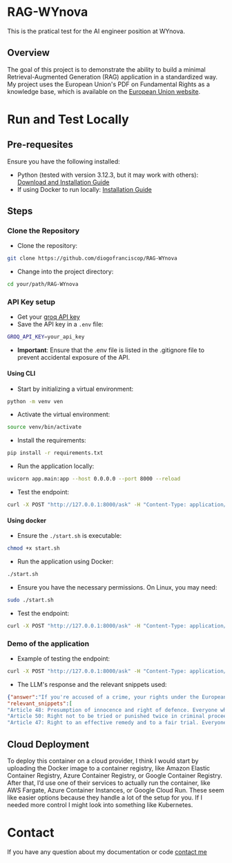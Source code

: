 # RAG-WYnova
This is the pratical test for the AI engineer position at WYnova.

## Overview
The goal of this project is to demonstrate the ability to build a minimal Retrieval-Augmented Generation (RAG) application in a standardized way. 
My project uses the European Union's PDF on Fundamental Rights as a knowledge base, which is available on the [European Union website](https://eur-lex.europa.eu/legal-content/EN/TXT/?uri=CELEX%3A12012P%2FTXT).

# Run and Test Locally
## Pre-requesites
Ensure you have the following installed:
- Python (tested with version 3.12.3, but it may work with others): [Download and Installation Guide](https://www.python.org/downloads/)
- If using Docker to run locally: [Installation Guide](https://docs.docker.com/engine/install/)

## Steps
### Clone the Repository
- Clone the repository:
```bash
git clone https://github.com/diogofranciscop/RAG-WYnova
```
- Change into the project directory:
``` bash
cd your/path/RAG-WYnova
```
### API Key setup
- Get your [groq API key](https://console.groq.com/keys)
- Save the API key in a `.env` file:
```bash
GROQ_API_KEY=your_api_key
```
- **Important**: Ensure that the .env file is listed in the .gitignore file to prevent accidental exposure of the API.
#### Using CLI
- Start by initializing a virtual environment:
```bash
python -m venv ven
```
- Activate the virtual environment:
```bash
source venv/bin/activate
```
- Install the requirements:
```bash
pip install -r requirements.txt
```
- Run the application locally:
```bash
uvicorn app.main:app --host 0.0.0.0 --port 8000 --reload
```
- Test the endpoint:
```bash
curl -X POST "http://127.0.0.1:8000/ask" -H "Content-Type: application/json" -d '{"question": "write here your question"}'
```

#### Using docker
- Ensure the `./start.sh` is executable:
```bash
chmod +x start.sh
```
- Run the application using Docker:
```bash
./start.sh
```
- Ensure you have the necessary permissions. On Linux, you may need:
```bash
sudo ./start.sh
```
- Test the endpoint:
```bash
curl -X POST "http://127.0.0.1:8000/ask" -H "Content-Type: application/json" -d '{"question": "write here your question"}'
```

### Demo of the application
- Example of testing the endpoint:
```bash
curl -X POST "http://127.0.0.1:8000/ask" -H "Content-Type: application/json" -d '{"question": "If Im accused of a crime what are my rights?"}'
```
- The LLM's response and the relevant snippets used:
```Json
{"answer":"If you're accused of a crime, your rights under the European Union's Fundamental Rights include:\n\n1. **Presumption of innocence**: You are presumed innocent until proven guilty according to law (Article 48).\n2. **Right to defense**: Your rights of defense are guaranteed, and you have the right to be advised, defended, and represented (Article 48 and Article 47).\n3. **Right to a fair trial**: You are entitled to a fair and public hearing within a reasonable time by an independent and impartial tribunal (Article 47).\n4. **Right to an effective remedy**: You have the right to an effective remedy before a tribunal if your rights and freedoms are violated (Article 47).\n5. **Protection against double jeopardy**: You cannot be tried or punished twice for the same offense (Article 50).\n6. **Access to legal aid**: If you lack sufficient resources, legal aid shall be made available to ensure effective access to justice (Article 47).",
"relevant_snippets":[
"Article 48: Presumption of innocence and right of defence. Everyone who has been charged shall be presumed innocent until proved guilty according to law. Respect for the rights of the defence of anyone who has been charged shall be guaranteed.",
"Article 50: Right not to be tried or punished twice in criminal proceedings for the same criminal offence. No one shall be liable to be tried or punished again in criminal proceedings for an offence for which he or she has already been finally acquitted or convicted within the Union in accordance with the law. ",
"Article 47: Right to an effective remedy and to a fair trial. Everyone whose rights and freedoms guaranteed by the law of the Union are violated has the right to an effective remedy before a tribunal in compliance with the conditions laid down in this Article. Everyone is entitled to a fair and public hearing within a reasonable time by an independent and impartial tribunal previously established by law. Everyone shall have the possibility of being advised, defended and represented. Legal aid shall be made available to those who lack sufficient resources in so far as such aid is necessary to ensure effective access to justice."
```

## Cloud Deployment
To deploy this container on a cloud provider, I think I would start by uploading the Docker image to a container registry, like Amazon Elastic Container Registry, Azure Container Registry, or Google Container Registry. After that, I’d use one of their services to actually run the container, like AWS Fargate, Azure Container Instances, or Google Cloud Run. These seem like easier options because they handle a lot of the setup for you. If I needed more control I might look into something like Kubernetes.

# Contact
If you have any question about my documentation or code [contact me](mailto:diogofranciscop@hotmail.com)
